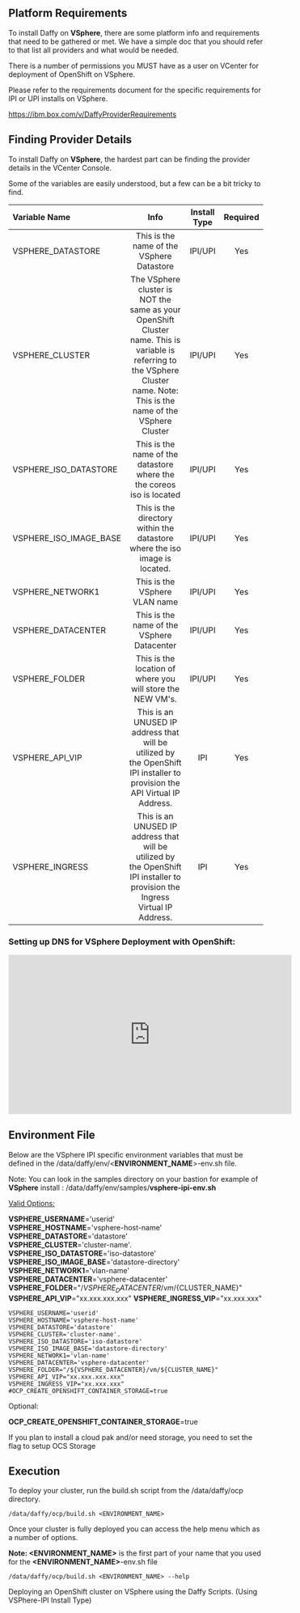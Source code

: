 ## Platform Requirements

To install Daffy on **VSphere**, there are some platform info and requirements that need to be gathered or met. We have a simple doc that you should refer to that list all providers and what would be needed.

There is a number of permissions you MUST have as a user on VCenter for deployment of OpenShift on VSphere.

Please refer to the requirements document for the specific requirements for IPI or UPI installs on VSphere.

https://ibm.box.com/v/DaffyProviderRequirements

## Finding Provider Details

To install Daffy on **VSphere**, the hardest part can be finding the provider details in the VCenter Console.

Some of the variables are easily understood, but a few can be a bit tricky to find.


| Variable Name   | Info          | Install Type | Required |
| :---            |    :----:     |   :----:     |   :----:     |  
| VSPHERE_DATASTORE           | This is the name of the VSphere Datastore       |IPI/UPI |Yes
| VSPHERE_CLUSTER          | The VSphere cluster is NOT the same as your OpenShift Cluster name. This is variable is referring to the VSphere Cluster name. Note: This is the name of the VSphere Cluster      |IPI/UPI|Yes
|VSPHERE_ISO_DATASTORE|This is the name of the datastore where the the coreos iso is located|IPI/UPI|Yes
|VSPHERE_ISO_IMAGE_BASE|This is the directory within the datastore where the iso image is located.|IPI/UPI|Yes
|VSPHERE_NETWORK1|This is the VSphere VLAN name|IPI/UPI|Yes
|VSPHERE_DATACENTER|This is the name of the VSphere Datacenter|IPI/UPI|Yes
|VSPHERE_FOLDER|This is the location of where you will store the NEW VM's.|IPI/UPI|Yes
|VSPHERE_API_VIP|This is an UNUSED IP address that will be utilized by the OpenShift IPI installer to provision the API Virtual IP Address.|IPI|Yes
|VSPHERE_INGRESS|This is an UNUSED IP address that will be utilized by the OpenShift IPI installer to provision the Ingress Virtual IP Address.|IPI|Yes

### Setting up DNS for VSphere Deployment with OpenShift:

<html>
   <head>
      <title>HTML Video embed</title>
   </head>
   <body>
    <div style="text-align:center">
      <iframe width="560" height="315" src="https://www.youtube.com/embed/WTjcPfwW2ys" frameborder="0" allowfullscreen></iframe>
      </iframe>
      </div>
   </body>
</html>

## Environment File

Below are the VSphere IPI specific environment variables that must be defined in the /data/daffy/env/<**ENVIRONMENT_NAME**>-env.sh file.

Note: You can look in the samples directory on your bastion for example of **VSphere** install : /data/daffy/env/samples/**vsphere-ipi-env.sh**

<u>Valid Options:</u>

**VSPHERE_USERNAME**='userid'  
**VSPHERE_HOSTNAME**='vsphere-host-name'
**VSPHERE_DATASTORE**='datastore'     
**VSPHERE_CLUSTER**='cluster-name'.   
**VSPHERE_ISO_DATASTORE**='iso-datastore'     
**VSPHERE_ISO_IMAGE_BASE**='datastore-directory'     
**VSPHERE_NETWORK1**='vlan-name'      
**VSPHERE_DATACENTER**='vsphere-datacenter'     
**VSPHERE_FOLDER**="/${VSPHERE_DATACENTER}/vm/${CLUSTER_NAME}"   
**VSPHERE_API_VIP**="xx.xxx.xxx.xxx"
**VSPHERE_INGRESS_VIP**="xx.xxx.xxx"

```
VSPHERE_USERNAME='userid'     
VSPHERE_HOSTNAME='vsphere-host-name'
VSPHERE_DATASTORE='datastore'     
VSPHERE_CLUSTER='cluster-name'.   
VSPHERE_ISO_DATASTORE='iso-datastore'     
VSPHERE_ISO_IMAGE_BASE='datastore-directory'     
VSPHERE_NETWORK1='vlan-name'      
VSPHERE_DATACENTER='vsphere-datacenter'     
VSPHERE_FOLDER="/${VSPHERE_DATACENTER}/vm/${CLUSTER_NAME}"   
VSPHERE_API_VIP="xx.xxx.xxx.xxx"
VSPHERE_INGRESS_VIP="xx.xxx.xxx"
#OCP_CREATE_OPENSHIFT_CONTAINER_STORAGE=true
```

Optional:

**OCP_CREATE_OPENSHIFT_CONTAINER_STORAGE**=true

If you plan to install a cloud pak and/or need storage, you need to set the flag to setup OCS Storage

## Execution

To deploy your cluster, run the build.sh script from the /data/daffy/ocp directory.

```
/data/daffy/ocp/build.sh <ENVIRONMENT_NAME>
```

Once your cluster is fully deployed you can access the help menu which as a number of options.

**Note: <ENVIRONMENT_NAME>** is the first part of your name that you used for the **<ENVIRONMENT_NAME>**-env.sh file

```
/data/daffy/ocp/build.sh <ENVIRONMENT_NAME> --help
```
Deploying an OpenShift cluster on VSphere using the Daffy Scripts.  (Using VSPhere-IPI Install Type)
